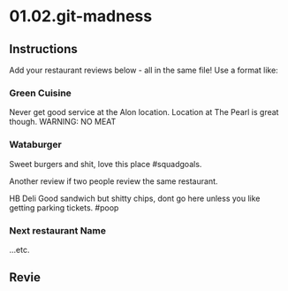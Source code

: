 # 01.02.git-madness

## Instructions

Add your restaurant reviews below - all in the same file! Use a format like:

### Green Cuisine

Never get good service at the Alon location. Location at The Pearl is great though. WARNING: NO MEAT

###  Wataburger

Sweet burgers and shit, love this place #squadgoals.

Another review if two people review the same restaurant.


 HB Deli
Good sandwich but shitty chips, dont go here unless you like getting parking tickets. #poop


### Next restaurant Name

...etc.

## Revie
